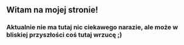 ## Witam na mojej stronie!

### Aktualnie nie ma tutaj nic ciekawego narazie, ale może w bliskiej przyszłości coś tutaj wrzucę ;)
